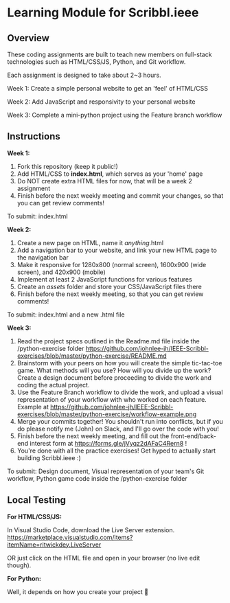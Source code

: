 # Learning Module for Scribbl.ieee

## Overview
These coding assignments are built to teach new members on full-stack technologies such as HTML/CSS/JS, Python, and Git workflow.

Each assignment is designed to take about 2~3 hours.

Week 1: Create a simple personal website to get an 'feel' of HTML/CSS

Week 2: Add JavaScript and responsivity to your personal website

Week 3: Complete a mini-python project using the Feature branch workflow

## Instructions
**Week 1:**

1. Fork this repository (keep it public!)
2. Add HTML/CSS to **index.html**, which serves as your 'home' page
3. Do NOT create extra HTML files for now, that will be a week 2 assignment 
4. Finish before the next weekly meeting and commit your changes, so that you can get review comments!

To submit: index.html

**Week 2:**

1. Create a new page on HTML, name it *anything*.html
2. Add a navigation bar to your website, and link your new HTML page to the navigation bar
3. Make it responsive for 1280x800 (normal screen), 1600x900 (wide screen), and 420x900 (mobile)
4. Implement at least 2 JavaScript functions for various features
5. Create an *assets* folder and store your CSS/JavaScript files there
6. Finish before the next weekly meeting, so that you can get review comments!

To submit: index.html and a new .html file

**Week 3:**

1. Read the project specs outlined in the Readme.md file inside the /python-exercise folder https://github.com/johnlee-jh/IEEE-Scribbl-exercises/blob/master/python-exercise/README.md
2. Brainstorm with your peers on how you will create the simple tic-tac-toe game. What methods will you use? How will you divide up the work? Create a design document before proceeding to divide the work and coding the actual project.
3. Use the Feature Branch workflow to divide the work, and upload a visual representation of your workflow with who worked on each feature. Example at https://github.com/johnlee-jh/IEEE-Scribbl-exercises/blob/master/python-exercise/workflow-example.png
4. Merge your commits together! You shouldn't run into conflicts, but if you do please notify me (John) on Slack, and I'll go over the code with you!
5. Finish before the next weekly meeting, and fill out the front-end/back-end interest form at https://forms.gle/jVyqz2dAFaC4Rern8 !
6. You're done with all the practice exercises! Get hyped to actually start building Scribbl.ieee :)

To submit: Design document, Visual representation of your team's Git workflow, Python game code inside the /python-exercise folder

## Local Testing
**For HTML/CSS/JS:**

In Visual Studio Code, download the Live Server extension. https://marketplace.visualstudio.com/items?itemName=ritwickdey.LiveServer

OR just click on the HTML file and open in your browser (no live edit though).

**For Python:**

Well, it depends on how you create your project 💁
